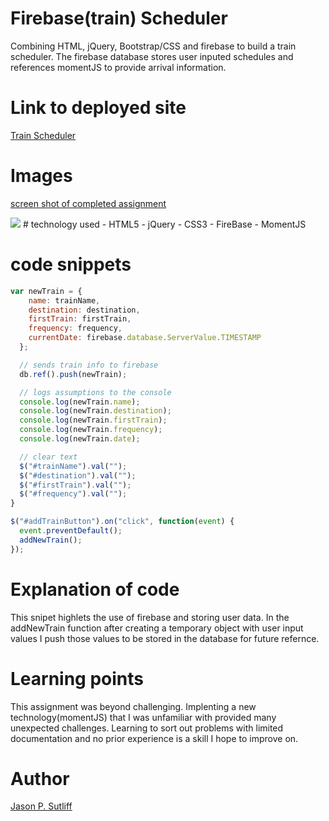 <!-- Put the name of the project after the # -->
<!-- the # means h1  -->
# Firebase(train) Scheduler

<!-- Put a description of what the project is -->
Combining HTML, jQuery, Bootstrap/CSS and firebase to build a train scheduler. The 
firebase database stores user inputed schedules and references momentJS to provide
arrival information. 

# Link to deployed site
<!-- make a link to the deployed site --> 
<!-- [What the user will see](the link to the deployed site) -->
[Train Scheduler](https://jsutliff.github.io/firebaseScheduler/)

# Images
<!-- take a picture of the image and add it into the readme  -->
<!-- ![image title](path or link to image) -->
[screen shot of completed assignment](assets/images/screenShot.png)


<img src="assets/images/firebaseScreenShot.jpeg">
# technology used
<!-- make a list of technology used -->
<!-- what you used for this web app, like html css -->
- HTML5
- jQuery
- CSS3
- FireBase
- MomentJS


<!-- 
1. First ordered list item
2. Another item
⋅⋅* Unordered sub-list. 
1. Actual numbers don't matter, just that it's a number
⋅⋅1. Ordered sub-list
4. And another item. 
-->


# code snippets
<!-- put snippets of code inside ``` ``` so it will look like code -->
<!-- if you want to put blockquotes use a > -->

```javascript
var newTrain = {
    name: trainName,
    destination: destination,
    firstTrain: firstTrain,
    frequency: frequency,
    currentDate: firebase.database.ServerValue.TIMESTAMP
  };

  // sends train info to firebase
  db.ref().push(newTrain);

  // logs assumptions to the console
  console.log(newTrain.name);
  console.log(newTrain.destination);
  console.log(newTrain.firstTrain);
  console.log(newTrain.frequency);
  console.log(newTrain.date);

  // clear text
  $("#trainName").val("");
  $("#destination").val("");
  $("#firstTrain").val("");
  $("#frequency").val("");
}

$("#addTrainButton").on("click", function(event) {
  event.preventDefault();
  addNewTrain();
});
```
# Explanation of code
This snipet highlets the use of firebase and storing user data. In the addNewTrain 
function after creating a temporary object with user input values I push those values
to be stored in the database for future refernce. 

# Learning points
<!-- Learning points where you would write what you thought was helpful -->
This assignment was beyond challenging. Implenting a new technology(momentJS) that 
I was unfamiliar with provided many unexpected challenges. Learning to sort out 
problems with limited documentation and no prior experience is a skill I hope to
improve on. 

# Author 
<!-- make a link to the deployed site and have your name as the link -->
[Jason P. Sutliff](https://jsutliff.github.io/Basic-Portfolio/)